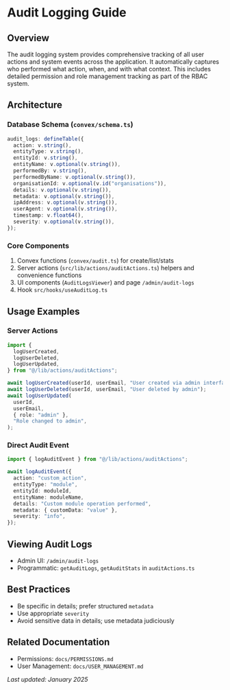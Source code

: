 # Audit Logging Guide

## Overview

The audit logging system provides comprehensive tracking of all user actions and system events across the application. It automatically captures who performed what action, when, and with what context. This includes detailed permission and role management tracking as part of the RBAC system.

## Architecture

### Database Schema (`convex/schema.ts`)

```typescript
audit_logs: defineTable({
  action: v.string(),
  entityType: v.string(),
  entityId: v.string(),
  entityName: v.optional(v.string()),
  performedBy: v.string(),
  performedByName: v.optional(v.string()),
  organisationId: v.optional(v.id("organisations")),
  details: v.optional(v.string()),
  metadata: v.optional(v.string()),
  ipAddress: v.optional(v.string()),
  userAgent: v.optional(v.string()),
  timestamp: v.float64(),
  severity: v.optional(v.string()),
});
```

### Core Components

1. Convex functions (`convex/audit.ts`) for create/list/stats
2. Server actions (`src/lib/actions/auditActions.ts`) helpers and convenience functions
3. UI components (`AuditLogsViewer`) and page `/admin/audit-logs`
4. Hook `src/hooks/useAuditLog.ts`

## Usage Examples

### Server Actions

```typescript
import {
  logUserCreated,
  logUserDeleted,
  logUserUpdated,
} from "@/lib/actions/auditActions";

await logUserCreated(userId, userEmail, "User created via admin interface");
await logUserDeleted(userId, userEmail, "User deleted by admin");
await logUserUpdated(
  userId,
  userEmail,
  { role: "admin" },
  "Role changed to admin",
);
```

### Direct Audit Event

```typescript
import { logAuditEvent } from "@/lib/actions/auditActions";

await logAuditEvent({
  action: "custom_action",
  entityType: "module",
  entityId: moduleId,
  entityName: moduleName,
  details: "Custom module operation performed",
  metadata: { customData: "value" },
  severity: "info",
});
```

## Viewing Audit Logs

- Admin UI: `/admin/audit-logs`
- Programmatic: `getAuditLogs`, `getAuditStats` in `auditActions.ts`

## Best Practices

- Be specific in details; prefer structured `metadata`
- Use appropriate `severity`
- Avoid sensitive data in details; use metadata judiciously

## Related Documentation

- Permissions: `docs/PERMISSIONS.md`
- User Management: `docs/USER_MANAGEMENT.md`

_Last updated: January 2025_
